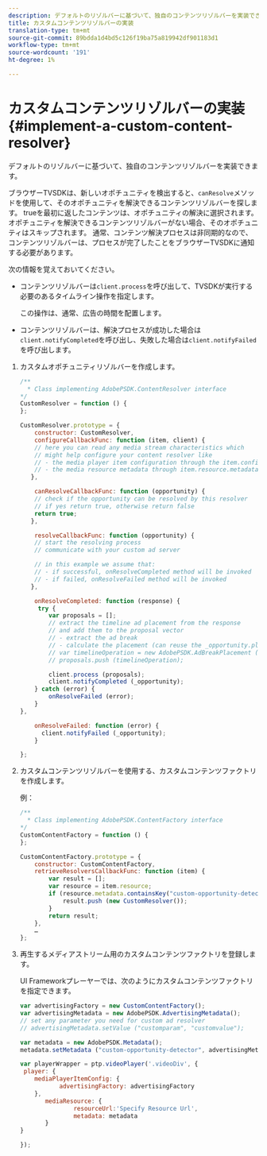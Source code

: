 ```yaml
---
description: デフォルトのリゾルバーに基づいて、独自のコンテンツリゾルバーを実装できます。
title: カスタムコンテンツリゾルバーの実装
translation-type: tm+mt
source-git-commit: 89bdda1d4bd5c126f19ba75a819942df901183d1
workflow-type: tm+mt
source-wordcount: '191'
ht-degree: 1%

---
```



# カスタムコンテンツリゾルバーの実装{#implement-a-custom-content-resolver}

デフォルトのリゾルバーに基づいて、独自のコンテンツリゾルバーを実装できます。

ブラウザーTVSDKは、新しいオポチュニティを検出すると、`canResolve`メソッドを使用して、そのオポチュニティを解決できるコンテンツリゾルバーを探します。 trueを最初に返したコンテンツは、オポチュニティの解決に選択されます。 オポチュニティを解決できるコンテンツリゾルバーがない場合、そのオポチュニティはスキップされます。 通常、コンテンツ解決プロセスは非同期的なので、コンテンツリゾルバーは、プロセスが完了したことをブラウザーTVSDKに通知する必要があります。

次の情報を覚えておいてください。

* コンテンツリゾルバーは`client.process`を呼び出して、TVSDKが実行する必要のあるタイムライン操作を指定します。

   この操作は、通常、広告の時間を配置します。

* コンテンツリゾルバーは、解決プロセスが成功した場合は`client.notifyCompleted`を呼び出し、失敗した場合は`client.notifyFailed`を呼び出します。

1. カスタムオポチュニティリゾルバーを作成します。

   ```js
   /** 
     * Class implementing AdobePSDK.ContentResolver interface  
   */ 
   CustomResolver = function () { 
   }; 
   
   CustomResolver.prototype = { 
       constructor: CustomResolver, 
       configureCallbackFunc: function (item, client) { 
       // here you can read any media stream characteristics which 
       // might help configure your content resolver like 
       // - the media player item configuration through the item.config 
       // - the media resource metadata through item.resource.metadata 
      }, 
   
       canResolveCallbackFunc: function (opportunity) { 
       // check if the opportunity can be resolved by this resolver 
       // if yes return true, otherwise return false 
       return true; 
      }, 
   
       resolveCallbackFunc: function (opportunity) {         
       // start the resolving process 
       // communicate with your custom ad server 
   
       // in this example we assume that: 
       // - if successful, onResolveCompleted method will be invoked 
       // - if failed, onResolveFailed method will be invoked 
      }, 
   
       onResolveCompleted: function (response) { 
        try { 
           var proposals = []; 
           // extract the timeline ad placement from the response 
           // and add them to the proposal vector 
           // - extract the ad break 
           // - calculate the placement (can reuse the _opportunity.placement) 
           // var timelineOperation = new AdobePSDK.AdBreakPlacement (adBreak, placement); 
           // proposals.push (timelineOperation); 
   
           client.process (proposals); 
           client.notifyCompleted (_opportunity); 
       } catch (error) { 
           onResolveFailed (error); 
       } 
   }, 
   
       onResolveFailed: function (error) { 
         client.notifyFailed (_opportunity); 
       } 
   
   }; 
   ```

1. カスタムコンテンツリゾルバーを使用する、カスタムコンテンツファクトリを作成します。

   例：

   ```js
   /** 
     * Class implementing AdobePSDK.ContentFactory interface 
   */ 
   CustomContentFactory = function () { 
   }; 
   
   CustomContentFactory.prototype = { 
       constructor: CustomContentFactory, 
       retrieveResolversCallbackFunc: function (item) { 
           var result = []; 
           var resource = item.resource; 
           if (resource.metadata.containsKey("custom-opportunity-detector")) { 
               result.push (new CustomResolver()); 
           } 
           return result; 
       }, 
       … 
   }; 
   ```

1. 再生するメディアストリーム用のカスタムコンテンツファクトリを登録します。

   UI Frameworkプレーヤーでは、次のようにカスタムコンテンツファクトリを指定できます。

   ```js
   var advertisingFactory = new CustomContentFactory(); 
   var advertisingMetadata = new AdobePSDK.AdvertisingMetadata(); 
   // set any parameter you need for custom ad resolver 
   // advertisingMetadata.setValue ("customparam", "customvalue"); 
   
   var metadata = new AdobePSDK.Metadata(); 
   metadata.setMetadata ("custom-opportunity-detector", advertisingMetadata); 
   
   var playerWrapper = ptp.videoPlayer('.videoDiv', { 
    player: { 
       mediaPlayerItemConfig: { 
              advertisingFactory: advertisingFactory 
       }, 
          mediaResource: { 
                  resourceUrl:'Specify Resource Url', 
                  metadata: metadata 
          } 
   } 
   
   }); 
   ```

